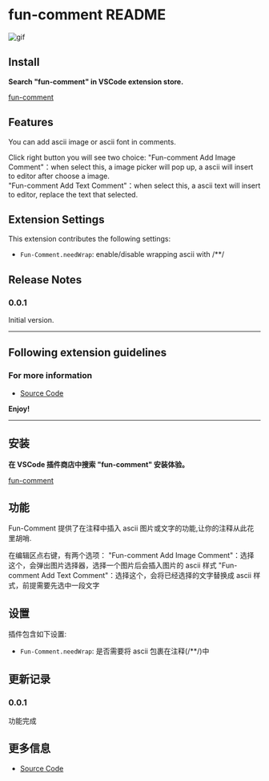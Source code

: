 # fun-comment README

![gif](https://zylab.oss-cn-beijing.aliyuncs.com/fun-comment/Fun-Comment.gif)

## Install
**Search "fun-comment" in VSCode extension store.**    

[fun-comment](https://marketplace.visualstudio.com/items?itemName=ZYLAB.fun-comment)

## Features

You can add ascii image or ascii font in comments.

Click right button you will see two choice: 
"Fun-comment Add Image Comment"：when select this, a image picker will pop up, a ascii will insert to editor after choose a image.        
"Fun-comment Add Text Comment"：when select this, a ascii text will insert to editor, replace the text that selected.     

## Extension Settings

This extension contributes the following settings:

* `Fun-Comment.needWrap`: enable/disable wrapping ascii with /**/

## Release Notes

### 0.0.1

Initial version.

-----------------------------------------------------------------------------------------------------------
## Following extension guidelines

### For more information

* [Source Code](https://github.com/5A59/fun-comment)

**Enjoy!**

-----------------------------------------------------------------------------------------------------------
## 安装
**在 VSCode 插件商店中搜索 "fun-comment" 安装体验。**   

[fun-comment](https://marketplace.visualstudio.com/items?itemName=ZYLAB.fun-comment)

## 功能
Fun-Comment 提供了在注释中插入 ascii 图片或文字的功能,让你的注释从此花里胡哨.

在编辑区点右键，有两个选项：
"Fun-comment Add Image Comment"：选择这个，会弹出图片选择器，选择一个图片后会插入图片的 ascii 样式
"Fun-comment Add Text Comment"：选择这个，会将已经选择的文字替换成 ascii 样式，前提需要先选中一段文字

## 设置

插件包含如下设置:
* `Fun-Comment.needWrap`: 是否需要将 ascii 包裹在注释(/**/)中

## 更新记录

### 0.0.1
功能完成

## 更多信息

* [Source Code](https://github.com/5A59/fun-comment)
